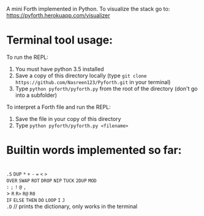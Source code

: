 

A mini Forth implemented in Python. To visualize the stack go to: https://pyforth.herokuapp.com/visualizer


# Terminal tool usage: #

To run the REPL:
1) You must have python 3.5 installed
2) Save a copy of this directory locally (type ```git clone https://github.com/Nasreen123/Pyforth.git``` in your terminal)
3) Type ```python pyforth/pyforth.py``` from the root of the directory (don't go into a subfolder)

To interpret a Forth file and run the REPL:
1) Save the file in your copy of this directory
2) Type ```python pyforth/pyforth.py <filename>```


# Builtin words implemented so far: #

<br> ```.S``` ```DUP``` ```*``` ```+``` ```-``` ```=``` ```<``` ```>```
<br> ```OVER``` ```SWAP``` ```ROT``` ```DROP``` ```NIP``` ```TUCK``` ```2DUP``` ```MOD```
<br> ```:``` ```;``` ```!``` ```@``` ```,```
<br>> ```R``` ```R>``` ```R@``` ```R0```
<br> ```IF``` ```ELSE``` ```THEN``` ```DO``` ```LOOP``` ```I``` ```J```
<br> ```.D``` // prints the dictionary, only works in the terminal
